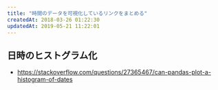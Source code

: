 ```yaml
---
title: "時間のデータを可視化しているリンクをまとめる"
createdAt: 2018-03-26 01:22:30
updatedAt: 2019-05-21 11:22:01
---
```


## 日時のヒストグラム化

- https://stackoverflow.com/questions/27365467/can-pandas-plot-a-histogram-of-dates
